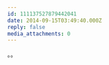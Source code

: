 ```yaml
---
id: 111137527879442041
date: 2014-09-15T03:49:40.000Z
reply: false
media_attachments: 0
---
```


。。

